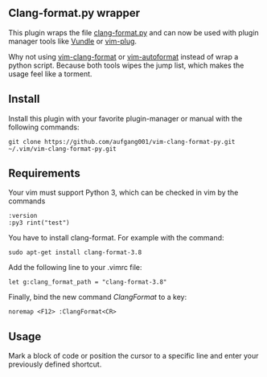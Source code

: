 ## Clang-format.py wrapper
This plugin wraps the file [clang-format.py](https://github.com/llvm-mirror/clang/blob/master/tools/clang-format/clang-format.py) and can now be used with plugin manager tools like [Vundle](https://github.com/VundleVim/Vundle.vim) or [vim-plug](https://github.com/junegunn/vim-plug).

Why not using [vim-clang-format](https://github.com/rhysd/vim-clang-format) or [vim-autoformat](https://github.com/Chiel92/vim-autoformat) instead of wrap a python script.
Because both tools wipes the jump list, which makes the usage feel like a torment.

## Install
Install this plugin with your favorite plugin-manager or manual with the following commands:
    
    git clone https://github.com/aufgang001/vim-clang-format-py.git  ~/.vim/vim-clang-format-py.git


## Requirements
Your vim must support Python 3, which can be checked in vim by the commands

    :version
    :py3 rint("test")

You have to install clang-format. For example with the command:

    sudo apt-get install clang-format-3.8

Add the following line to your .vimrc file:

    let g:clang_format_path = "clang-format-3.8"

Finally, bind the new command *ClangFormat* to a key:

    noremap <F12> :ClangFormat<CR>


## Usage
Mark a block of code or position the cursor to a specific line and enter your previously defined shortcut.
